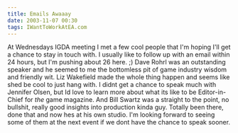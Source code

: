 ```yaml
---
title: Emails Awaaay
date: 2003-11-07 00:30
tags: IWantToWorkAtEA.com
---
```

At Wednesdays IGDA meeting I met a few cool people that I'm hoping I'll get a chance to stay in touch with. I usually like to follow up with an email within 24 hours, but I'm pushing about 26 here. ;) Dave Rohrl was an outstanding speaker and he seemed to me the bottomless pit of game industry wisdom and friendly wit. Liz Wakefield made the whole thing happen and seems like shed be cool to just hang with. I didnt get a chance to speak much with Jennifer Olsen, but Id love to learn more about what its like to be Editor-in-Chief for *the* game magazine. And Bill Swartz was a straight to the point, no bullshit, really good insights into production kinda guy. Totally been there, done that and now hes at his own studio. I'm looking forward to seeing some of them at the next event if we dont have the chance to speak sooner.

